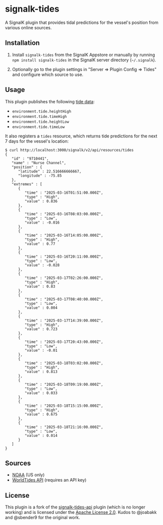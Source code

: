 # signalk-tides

A SignalK plugin that provides tidal predictions for the vessel's position from various online sources.

## Installation

1. Install `signalk-tides` from the SignalK Appstore or manually by running `npm install signalk-tides` in the SignalK server directory (`~/.signalk`).

2. Optionally go to the plugin settings in "Server => Plugin Config => Tides" and configure which source to use.

## Usage

This plugin publishes the following [tide data](https://signalk.org/specification/1.7.0/doc/vesselsBranch.html#vesselsregexpenvironmenttide):

* `environment.tide.heightHigh`
* `environment.tide.timeHigh`
* `environment.tide.heightLow`
* `environment.tide.timeLow`

It also registers a `tides` resource, which returns tide predictions for the next 7 days for the vessel's location:

```
$ curl http://localhost:3000/signalk/v2/api/resources/tides
{
   "id" : "9710441",
   "name" : "Nurse Channel",
   "position" : {
      "latitude" : 22.516666666667,
      "longitude" : -75.85
   },
   "extremes" : [
      {
         "time" : "2025-03-16T01:51:00.000Z",
         "type" : "High",
         "value" : 0.836
      },
      {
         "time" : "2025-03-16T08:03:00.000Z",
         "type" : "Low",
         "value" : -0.016
      },
      {
         "time" : "2025-03-16T14:05:00.000Z",
         "type" : "High",
         "value" : 0.77
      },
      {
         "time" : "2025-03-16T20:11:00.000Z",
         "type" : "Low",
         "value" : -0.028
      },
      {
         "time" : "2025-03-17T02:26:00.000Z",
         "type" : "High",
         "value" : 0.83
      },
      {
         "time" : "2025-03-17T08:40:00.000Z",
         "type" : "Low",
         "value" : 0.004
      },
      {
         "time" : "2025-03-17T14:39:00.000Z",
         "type" : "High",
         "value" : 0.723
      },
      {
         "time" : "2025-03-17T20:43:00.000Z",
         "type" : "Low",
         "value" : -0.01
      },
      {
         "time" : "2025-03-18T03:02:00.000Z",
         "type" : "High",
         "value" : 0.813
      },
      {
         "time" : "2025-03-18T09:19:00.000Z",
         "type" : "Low",
         "value" : 0.033
      },
      {
         "time" : "2025-03-18T15:15:00.000Z",
         "type" : "High",
         "value" : 0.675
      },
      {
         "time" : "2025-03-18T21:16:00.000Z",
         "type" : "Low",
         "value" : 0.014
      }
   ]
}
```

## Sources

- [NOAA](https://tidesandcurrents.noaa.gov/web_services_info.html) (US only)
- [WorldTides API](https://www.worldtides.info/) (requires an API key)

## License

This plugin is a fork of the [signalk-tides-api](https://github.com/joabakk/signalk-tides-api) plugin (which is no longer working) and is licensed under the [Apache License 2.0](LICENSE). Kudos to @joabakk and @sbender9 for the original work.
